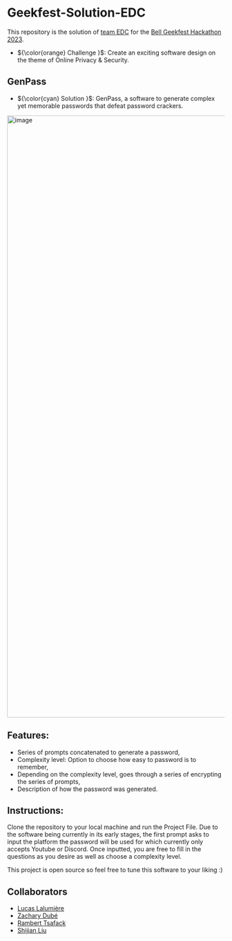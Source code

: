 # Geekfest-Solution-EDC
This repository is the solution of <ins>team EDC</ins> for the [Bell Geekfest Hackathon 2023](https://challenges.hackworks.com/event/bell-geekfest-hackathon-2023-quebec).


- ${\color{orange}   Challenge    }$: Create an exciting software design on the theme of Online Privacy & Security.


## GenPass
- ${\color{cyan}   Solution    }$: GenPass, a software to generate complex yet memorable passwords that defeat password crackers.

<img width="1393" alt="image" src="https://github.com/Shlucus/Geekfest-Solution-EDC/assets/111912000/809d7214-607e-41e6-b942-043123bd44e6">

## Features:

- Series of prompts concatenated to generate a password,
- Complexity level: Option to choose how easy to password is to remember,
- Depending on the complexity level, goes through a series of encrypting the series of prompts,
- Description of how the password was generated.

## Instructions:

Clone the repository to your local machine and run the Project File. Due to the software being currently in its early stages, the first prompt asks to input the platform 
the password will be used for which currently only accepts Youtube or Discord. Once inputted, you are free to fill in the questions as you desire as well as choose a complexity level.

This project is open source so feel free to tune this software to your liking :)


## Collaborators 
- [Lucas Lalumière](https://github.com/Shlucus)
- [Zachary Dubé](https://github.com/CompSciZach)
- [Rambert Tsafack](https://github.com/rambertheone)
- [Shijian Liu](https://github.com/NaBrHCl)

